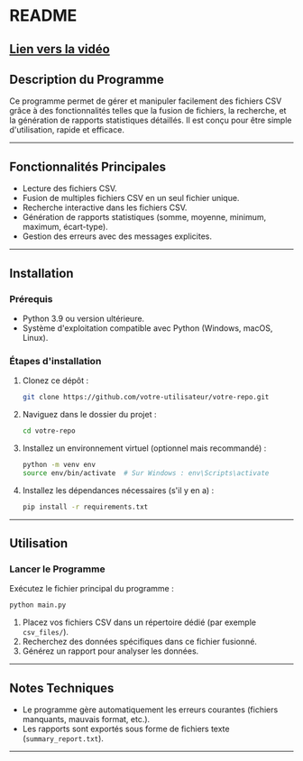 # README

## [Lien vers la vidéo](https://ephec-my.sharepoint.com/:v:/g/personal/he201721_students_ephec_be/ERRrJoHX99tNinB8BemZpiEBjNRsQZ15ffdGFnL7zEy7Fg?e=bbSx2d)



## Description du Programme

Ce programme permet de gérer et manipuler facilement des fichiers CSV grâce à des fonctionnalités telles que la fusion de fichiers, la recherche, et la génération de rapports statistiques détaillés. Il est conçu pour être simple d'utilisation, rapide et efficace.

---

## Fonctionnalités Principales

- Lecture des fichiers CSV.
- Fusion de multiples fichiers CSV en un seul fichier unique.
- Recherche interactive dans les fichiers CSV.
- Génération de rapports statistiques (somme, moyenne, minimum, maximum, écart-type).
- Gestion des erreurs avec des messages explicites.

---

## Installation

### Prérequis

- Python 3.9 ou version ultérieure.
- Système d'exploitation compatible avec Python (Windows, macOS, Linux).

### Étapes d'installation

1. Clonez ce dépôt :
   ```bash
   git clone https://github.com/votre-utilisateur/votre-repo.git
   ```

2. Naviguez dans le dossier du projet :
   ```bash
   cd votre-repo
   ```

3. Installez un environnement virtuel (optionnel mais recommandé) :
   ```bash
   python -m venv env
   source env/bin/activate  # Sur Windows : env\Scripts\activate
   ```

4. Installez les dépendances nécessaires (s'il y en a) :
   ```bash
   pip install -r requirements.txt
   ```

---

## Utilisation

### Lancer le Programme

Exécutez le fichier principal du programme :
```bash
python main.py
```

1. Placez vos fichiers CSV dans un répertoire dédié (par exemple `csv_files/`).
2. Recherchez des données spécifiques dans ce fichier fusionné.
3. Générez un rapport pour analyser les données.

---

## Notes Techniques

- Le programme gère automatiquement les erreurs courantes (fichiers manquants, mauvais format, etc.).
- Les rapports sont exportés sous forme de fichiers texte (`summary_report.txt`).

---
